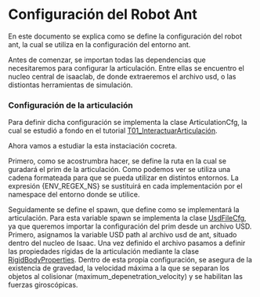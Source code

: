 # Configuración del Robot Ant

En este documento se explica como se define la configuración del robot ant, la cual se utiliza en la configuración del entorno ant.

Antes de comenzar, se importan todas las dependencias que necesitaremos para configurar la articulación. Entre ellas se encuentro el nucleo central de isaaclab, de donde extraeremos el archivo usd, o las distiontas herramientas de simulación.

### Configuración de la articulación
Para definir dicha configuración se implementa la clase ArticulationCfg, la cual se estudió a fondo en el tutorial [T01_InteractuarArticulación](TutorialesIsaaclab/T01_InteractuarArticulacion.md).

Ahora vamos a estudiar la esta instaciación cocreta.

Primero, como se acostrumbra hacer, se define la ruta en la cual se guradará el prim de la articulación. Como podemos ver se utiliza una cadena formateada para que se pueda utilizar en distintos entornos. La expresión {ENV_REGEX_NS} se sustituirá en cada implementación por el namespace del entorno donde se utilice.

Seguidamente se define el spawn, que define como se implementará la articulación. Para esta variable spawn se implementa la clase [UsdFileCfg](https://isaac-sim.github.io/IsaacLab/main/source/api/lab/isaaclab.sim.spawners.html#isaaclab.sim.spawners.from_files.UrdfFileCfg), ya que queremos importar la configuración del prim desde un archivo USD. Primero, asignamos la variable USD path al archivo usd de ant, situado dentro del nucleo de Isaac. Una vez definido el archivo pasamos a definir las propiedades rígidas de la articulación mediante la clase [RigidBodyProperties](https://isaac-sim.github.io/IsaacLab/main/source/api/lab/isaaclab.sim.schemas.html#isaaclab.sim.schemas.RigidBodyPropertiesCfg). Dentro de esta propia configuración, se asegura de la existencia de gravedad, la velocidad máxima a la que se separan los objetos al colisionar (maximum_depenetration_velocity) y se habilitan las fuerzas giroscópicas.

